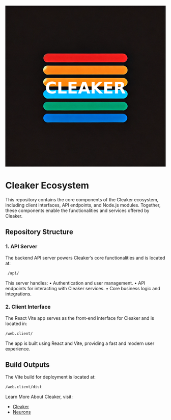![Cleaker](./web.client/public/assets/CLEAKER_.png)

# Cleaker Ecosystem

This repository contains the core components of the Cleaker ecosystem, including client interfaces, API endpoints, and Node.js modules. Together, these components enable the functionalities and services offered by Cleaker.

## Repository Structure

### 1. API Server

The backend API server powers Cleaker’s core functionalities and is located at:
```bash
 /api/
```

This server handles:
	•	Authentication and user management.
	•	API endpoints for interacting with Cleaker services.
	•	Core business logic and integrations.

### 2. Client Interface

The React Vite app serves as the front-end interface for Cleaker and is located in:
```bash
/web.client/
```
The app is built using React and Vite, providing a fast and modern user experience.

## Build Outputs

The Vite build for deployment is located at:
```bash
/web.client/dist
```

Learn More About Cleaker, visit:
- [Cleaker](https://cleaker.me)
- [Neurons](https://neurons.me)
  
